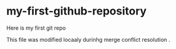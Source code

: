 # my-first-github-repository
Here is my first git repo

This file was modified locaaly durinhg merge conflict resolution .